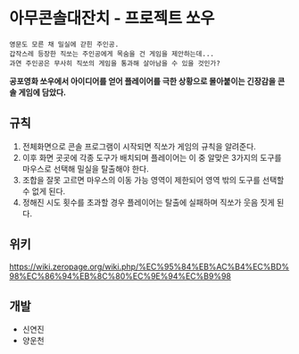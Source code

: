 # 아무콘솔대잔치 - 프로젝트 쏘우

    영문도 모른 채 밀실에 갇힌 주인공.
    갑작스레 등장한 직쏘는 주인공에게 목숨을 건 게임을 제안하는데...
    과연 주인공은 무사히 직쏘의 게임을 통과해 살아남을 수 있을 것인가?

**공포영화 쏘우에서 아이디어를 얻어 플레이어를 극한 상황으로 몰아붙이는 긴장감을 콘솔 게임에 담았다.**

## 규칙

1. 전체화면으로 콘솔 프로그램이 시작되면 직쏘가 게임의 규칙을 알려준다.
2. 이후 화면 곳곳에 각종 도구가 배치되며 플레이어는 이 중 알맞은 3가지의 도구를 마우스로 선택해 밀실을 탈출해야 한다.
3. 조합을 잘못 고르면 마우스의 이동 가능 영역이 제한되어 영역 밖의 도구를 선택할 수 없게 된다.
4. 정해진 시도 횟수를 초과할 경우 플레이어는 탈출에 실패하며 직쏘가 웃음 짓게 된다.

## 위키

https://wiki.zeropage.org/wiki.php/%EC%95%84%EB%AC%B4%EC%BD%98%EC%86%94%EB%8C%80%EC%9E%94%EC%B9%98

## 개발

- 신연진
- 양운천

